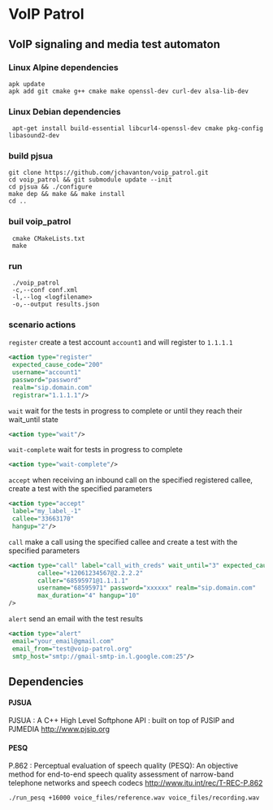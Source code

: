 # VoIP Patrol

## VoIP signaling and media test automaton

### Linux Alpine dependencies
```
apk update
apk add git cmake g++ cmake make openssl-dev curl-dev alsa-lib-dev
```
### Linux Debian dependencies
```
 apt-get install build-essential libcurl4-openssl-dev cmake pkg-config libasound2-dev
```
### build pjsua
```
git clone https://github.com/jchavanton/voip_patrol.git
cd voip_patrol && git submodule update --init
cd pjsua && ./configure
make dep && make && make install
cd ..
```
### buil voip_patrol
```
 cmake CMakeLists.txt 
 make
```

### run
```
 ./voip_patrol
 -c,--conf conf.xml 
 -l,--log <logfilename> 
 -o,--output results.json
```

### scenario actions
`register` create a test account `account1` and will register to `1.1.1.1`
```xml
<action type="register"
 expected_cause_code="200"
 username="account1"
 password="password"
 realm="sip.domain.com" 
 registrar="1.1.1.1"/>
```
`wait` wait for the tests in progress to complete or until they reach their wait_until state
```xml
<action type="wait"/>
```

`wait-complete` wait for tests in progress to complete
```xml
<action type="wait-complete"/>
```

`accept` when receiving an inbound call on the specified registered callee, create a test with the specified parameters  
```xml
<action type="accept"
 label="my_label_-1"
 callee="33663170"
 hangup="2"/>
```
`call` make a call using the specified callee and create a test with the specified parameters
```xml
<action type="call" label="call_with_creds" wait_until="3" expected_cause_code="200"        
        callee="+12061234567@2.2.2.2"                                   
        caller="68595971@1.1.1.1"                                       
        username="68595971" password="xxxxxx" realm="sip.domain.com"
        max_duration="4" hangup="10"                                         
/>                                                                           
```

`alert` send an email with the test results
```xml
<action type="alert"
 email="your_email@gmail.com"
 email_from="test@voip-patrol.org"
 smtp_host="smtp://gmail-smtp-in.l.google.com:25"/>
```

## Dependencies 

#### PJSUA
PJSUA : A C++ High Level Softphone API : built on top of PJSIP and PJMEDIA
http://www.pjsip.org

#### PESQ
P.862 : Perceptual evaluation of speech quality (PESQ): An objective method for end-to-end speech quality assessment of narrow-band telephone networks and speech codecs
http://www.itu.int/rec/T-REC-P.862
```
./run_pesq +16000 voice_files/reference.wav voice_files/recording.wav
```
